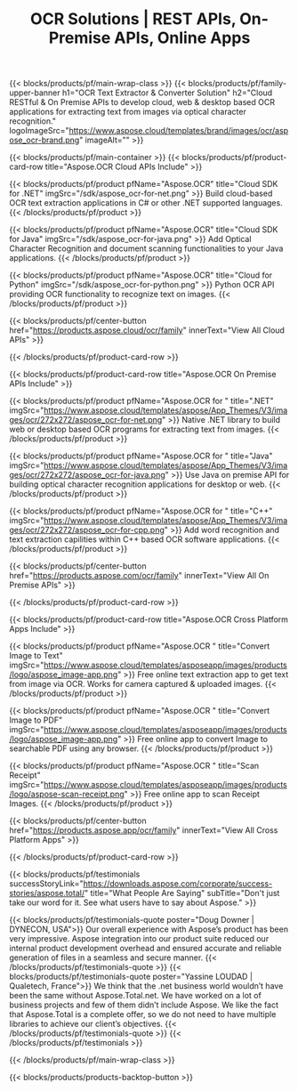 ﻿---
title: OCR Solutions | REST APIs, On-Premise APIs, Online Apps 
description: Cloud RESTful & On Premise APIs to develop cloud, web & desktop based OCR applications for extracting text from images via optical character recognition
weight: 70
url: /
---

{{< blocks/products/pf/main-wrap-class >}}
{{< blocks/products/pf/family-upper-banner h1="OCR Text Extractor & Converter Solution" h2="Cloud RESTful & On Premise APIs to develop cloud, web & desktop based OCR applications for extracting text from images via optical character recognition." logoImageSrc="https://www.aspose.cloud/templates/brand/images/ocr/aspose_ocr-brand.png" imageAlt="" >}}

{{< blocks/products/pf/main-container >}}
{{< blocks/products/pf/product-card-row title="Aspose.OCR Cloud APIs Include" >}}

{{< blocks/products/pf/product pfName="Aspose.OCR" title="Cloud SDK for .NET" imgSrc="/sdk/aspose_ocr-for-net.png" >}}
Build cloud-based OCR text extraction applications in C# or other .NET supported languages.
{{< /blocks/products/pf/product >}}

{{< blocks/products/pf/product pfName="Aspose.OCR" title="Cloud SDK for Java" imgSrc="/sdk/aspose_ocr-for-java.png" >}}
Add Optical Character Recognition and document scanning functionalities to your Java applications.
{{< /blocks/products/pf/product >}}

{{< blocks/products/pf/product pfName="Aspose.OCR" title="Cloud for Python" imgSrc="/sdk/aspose_ocr-for-python.png" >}}
Python OCR API providing OCR functionality to recognize text on images.
{{< /blocks/products/pf/product >}}

{{< blocks/products/pf/center-button href="https://products.aspose.cloud/ocr/family" innerText="View All Cloud APIs" >}}

{{< /blocks/products/pf/product-card-row >}}

{{< blocks/products/pf/product-card-row title="Aspose.OCR On Premise APIs Include" >}}

{{< blocks/products/pf/product pfName="Aspose.OCR for " title=".NET" imgSrc="https://www.aspose.cloud/templates/aspose/App_Themes/V3/images/ocr/272x272/aspose_ocr-for-net.png" >}}
Native .NET library to build web or desktop based OCR programs for extracting text from images.
{{< /blocks/products/pf/product >}}

{{< blocks/products/pf/product pfName="Aspose.OCR for " title="Java" imgSrc="https://www.aspose.cloud/templates/aspose/App_Themes/V3/images/ocr/272x272/aspose_ocr-for-java.png" >}}
Use Java on premise API for building optical character recognition applications for desktop or web.
{{< /blocks/products/pf/product >}}

{{< blocks/products/pf/product pfName="Aspose.OCR for " title="C++" imgSrc="https://www.aspose.cloud/templates/aspose/App_Themes/V3/images/ocr/272x272/aspose_ocr-for-cpp.png" >}}
Add word recognition and text extraction capilities within C++ based OCR software applications.
{{< /blocks/products/pf/product >}}

{{< blocks/products/pf/center-button href="https://products.aspose.com/ocr/family" innerText="View All On Premise APIs" >}}

{{< /blocks/products/pf/product-card-row >}}

{{< blocks/products/pf/product-card-row title="Aspose.OCR Cross Platform Apps Include" >}}

{{< blocks/products/pf/product pfName="Aspose.OCR " title="Convert Image to Text" imgSrc="https://www.aspose.cloud/templates/asposeapp/images/products/logo/aspose_image-app.png" >}}
Free online text extraction app to get text from image via OCR. Works for camera captured & uploaded images.
{{< /blocks/products/pf/product >}}

{{< blocks/products/pf/product pfName="Aspose.OCR " title="Convert Image to PDF" imgSrc="https://www.aspose.cloud/templates/asposeapp/images/products/logo/aspose_image-app.png" >}}
Free online app to convert Image to searchable PDF using any browser.
{{< /blocks/products/pf/product >}}

{{< blocks/products/pf/product pfName="Aspose.OCR " title="Scan Receipt" imgSrc="https://www.aspose.cloud/templates/asposeapp/images/products/logo/aspose-scan-receipt.png" >}}
Free online app to scan Receipt Images.
{{< /blocks/products/pf/product >}}

{{< blocks/products/pf/center-button href="https://products.aspose.app/ocr/family" innerText="View All Cross Platform Apps" >}}

{{< /blocks/products/pf/product-card-row >}}

{{< blocks/products/pf/testimonials successStoryLink="https://downloads.aspose.com/corporate/success-stories/aspose.total/" title="What People Are Saying" subTitle="Don't just take our word for it. See what users have to say about Aspose." >}}

{{< blocks/products/pf/testimonials-quote poster="Doug Downer | DYNECON, USA">}}
Our overall experience with Aspose’s product has been very impressive. Aspose integration into our product suite reduced our internal product development overhead and ensured accurate and reliable generation of files in a seamless and secure manner.
{{< /blocks/products/pf/testimonials-quote >}}
{{< blocks/products/pf/testimonials-quote poster="Yassine LOUDAD | Qualetech, France">}}
We think that the .net business world wouldn’t have been the same without Aspose.Total.net. We have worked on a lot of business projects and few of them didn’t include Aspose. We like the fact that Aspose.Total is a complete offer, so we do not need to have multiple libraries to achieve our client’s objectives.
{{< /blocks/products/pf/testimonials-quote >}}
{{< /blocks/products/pf/testimonials >}}

{{< /blocks/products/pf/main-wrap-class >}}

{{< blocks/products/products-backtop-button >}}
